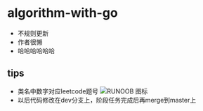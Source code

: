 # algorithm-with-go
- 不规则更新
- 作者很懒
- 哈哈哈哈哈哈
## tips
- 类名中数字对应leetcode题号
![RUNOOB 图标](https://timgsa.baidu.com/timg?image&quality=80&size=b9999_10000&sec=1590334427515&di=4278abe3a1518e5ce11d2f5ad9f41457&imgtype=0&src=http%3A%2F%2Fimg.mp.sohu.com%2Fupload%2F20170807%2F4f091a352c7345d1ab4d66a9b93b380e_th.png)
- 以后代码修改在dev分支上，阶段任务完成后再merge到master上
